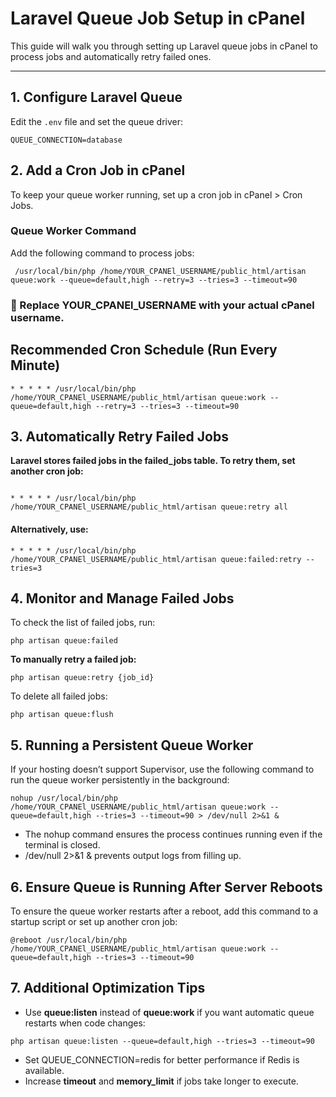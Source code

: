 # Laravel Queue Job Setup in cPanel

This guide will walk you through setting up Laravel queue jobs in cPanel to process jobs and automatically retry failed ones.

---

## 1. Configure Laravel Queue

Edit the `.env` file and set the queue driver:

```env
QUEUE_CONNECTION=database
```



## 2. Add a Cron Job in cPanel
To keep your queue worker running, set up a cron job in cPanel > Cron Jobs.
### Queue Worker Command
Add the following command to process jobs:

```
 /usr/local/bin/php /home/YOUR_CPANEl_USERNAME/public_html/artisan queue:work --queue=default,high --retry=3 --tries=3 --timeout=90
 ```


### 📌 Replace YOUR_CPANEl_USERNAME with your actual cPanel username.

## Recommended Cron Schedule (Run Every Minute)

``` 
* * * * * /usr/local/bin/php /home/YOUR_CPANEl_USERNAME/public_html/artisan queue:work --queue=default,high --retry=3 --tries=3 --timeout=90

```

## 3. Automatically Retry Failed Jobs
**Laravel stores failed jobs in the failed_jobs table. To retry them, set another cron job:**

```

* * * * * /usr/local/bin/php /home/YOUR_CPANEl_USERNAME/public_html/artisan queue:retry all

```

#### Alternatively, use:

```
* * * * * /usr/local/bin/php /home/YOUR_CPANEl_USERNAME/public_html/artisan queue:failed:retry --tries=3

```

## 4. Monitor and Manage Failed Jobs
To check the list of failed jobs, run:

```
php artisan queue:failed
```
**To manually retry a failed job:**

```
php artisan queue:retry {job_id}
```

To delete all failed jobs:

```
php artisan queue:flush
```

## 5. Running a Persistent Queue Worker
If your hosting doesn’t support Supervisor, use the following command to run the queue worker persistently in the background:

```
nohup /usr/local/bin/php /home/YOUR_CPANEl_USERNAME/public_html/artisan queue:work --queue=default,high --tries=3 --timeout=90 > /dev/null 2>&1 &

```

* The nohup command ensures the process continues running even if the terminal is closed.
*  /dev/null 2>&1 & prevents output logs from filling up.

## 6. Ensure Queue is Running After Server Reboots
To ensure the queue worker restarts after a reboot, add this command to a startup script or set up another cron job:


```
@reboot /usr/local/bin/php /home/YOUR_CPANEl_USERNAME/public_html/artisan queue:work --queue=default,high --tries=3 --timeout=90

```

## 7. Additional Optimization Tips
* Use **queue:listen** instead of **queue:work** if you want automatic queue restarts when code changes:

```
php artisan queue:listen --queue=default,high --tries=3 --timeout=90

```
* Set QUEUE_CONNECTION=redis for better performance if Redis is available.
* Increase **timeout** and **memory_limit** if jobs take longer to execute.
